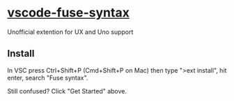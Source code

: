# [vscode-fuse-syntax](https://github.com/sergiirocks/vscode-fuse-syntax)

Unofficial extention for UX and Uno support

## Install

In VSC press Ctrl+Shift+P (Cmd+Shift+P on Mac) then type ">ext install", hit enter, search "Fuse syntax".

Still confused? Click "Get Started" above.
